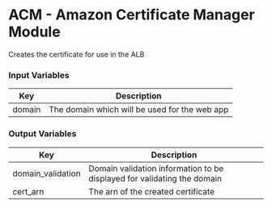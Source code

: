 # ACM - Amazon Certificate Manager Module
Creates the certificate for use in the ALB
### Input Variables

| Key    | Description                                   |
| ------ | --------------------------------------------- |
| domain | The domain which will be used for the web app |

### Output Variables 

| Key               | Description                                                             |
| ----------------- | ----------------------------------------------------------------------- |
| domain_validation | Domain validation information to be displayed for validating the domain |
| cert_arn          | The arn of the created certificate                                      |
